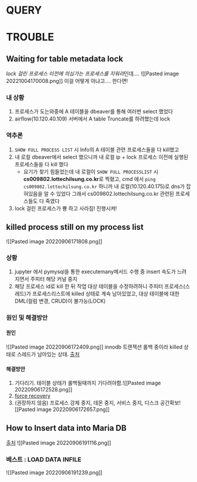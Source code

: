 # QUERY

# TROUBLE
## Waiting for table metadata lock
*lock 걸린 프로세스 이전에 의심가는 프로세스를 지워라*인데....
![[Pasted image 20221004170008.png]]
이걸 어떻게 아냐고....
한다면!

### 내 상황
1. 프로세스가 도는와중에 A 테이블을 dbeaver를 통해 여러번 select 했었다
2. airflow(10.120.40.109) 서버에서 A table Truncate를 하려했는데 lock

### 역추론
1. `SHOW FULL PROCESS LIST` 시 Info의 A 테이블 관련 프로세스들을 다 kill했고
2. 내 로컬 dbeaver에서 select 했으니까 내 로컬 ip + lock 프로세스 이전에 실행된 프로세스들을 다 kill 했다
	- 요기가 찾기 힘들었는데
	   내 로컬이 `SHOW FULL PROCESSLIST` 시 **cs009802.lottechilsung.co.kr**로 찍혔고, cmd 에서 `ping cs009802.lottechilsung.co.kr` 하니까 내 로컬(10.120.40.175)로 dns가 잡혀있음을 알 수 있었다
	   그래서 cs009802.lottechilsung.co.kr 관련된 프로세스들도 다 죽였다
3. lock 걸린 프로세스가 뿅 하고 사라짐! 진행시켜!


## killed process still on my process list
![[Pasted image 20220906171808.png]]
### 상황
1. jupyter 에서 pymysql을 통한 executemany메서드 수행 중 insert 속도가 느려지면서 주피터 해당 커널 중지
2. 해당 프로세스 id로 kill 한 뒤 작업 대상 테이블을 수정하려하니 주피터 프로세스(스레드)가 프로세스리스트에 killed 상태로 계속 남아있었고, 대상 테이블에 대한 DML(컬럼 변경, CRUD)이 불가능(LOCK)
### 원인 및 해결방안
#### 원인
![[Pasted image 20220906172409.png]]
innodb 트랜잭션 롤백 중이라 killed 상태로 스레드가 남아있는 상태. [출처](https://dba.stackexchange.com/questions/5654/internal-reason-for-killing-process-taking-up-long-time-in-mysql)
#### 해결방안
1. 기다리기. 테이블 상태가 롤백될때까지 기다려야함.![[Pasted image 20220906172528.png]]
2. [force recovery](https://dev.mysql.com/doc/refman/8.0/en/forcing-innodb-recovery.html)
3. (권장하지 않음) 프로세스 강제 중지, 데몬 중지, 서비스 중지, 디스크 공간확보![[Pasted image 20220906172657.png]]

## How to Insert data into Maria DB
[출처](https://mariadb.com/kb/en/how-to-quickly-insert-data-into-mariadb/)
![[Pasted image 20220906191116.png]]
### 베스트 : LOAD DATA INFILE
![[Pasted image 20220906191239.png]]
